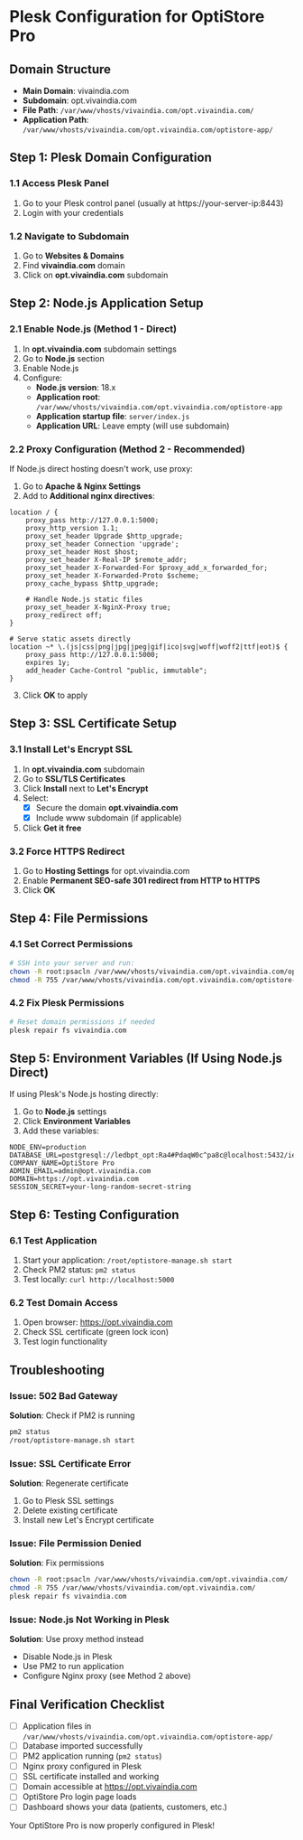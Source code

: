 # Plesk Configuration for OptiStore Pro

## Domain Structure
- **Main Domain**: vivaindia.com  
- **Subdomain**: opt.vivaindia.com
- **File Path**: `/var/www/vhosts/vivaindia.com/opt.vivaindia.com/`
- **Application Path**: `/var/www/vhosts/vivaindia.com/opt.vivaindia.com/optistore-app/`

## Step 1: Plesk Domain Configuration

### 1.1 Access Plesk Panel
1. Go to your Plesk control panel (usually at https://your-server-ip:8443)
2. Login with your credentials

### 1.2 Navigate to Subdomain
1. Go to **Websites & Domains**
2. Find **vivaindia.com** domain
3. Click on **opt.vivaindia.com** subdomain

## Step 2: Node.js Application Setup

### 2.1 Enable Node.js (Method 1 - Direct)
1. In **opt.vivaindia.com** subdomain settings
2. Go to **Node.js** section
3. Enable Node.js
4. Configure:
   - **Node.js version**: 18.x
   - **Application root**: `/var/www/vhosts/vivaindia.com/opt.vivaindia.com/optistore-app`
   - **Application startup file**: `server/index.js`
   - **Application URL**: Leave empty (will use subdomain)

### 2.2 Proxy Configuration (Method 2 - Recommended)
If Node.js direct hosting doesn't work, use proxy:

1. Go to **Apache & Nginx Settings**
2. Add to **Additional nginx directives**:

```nginx
location / {
    proxy_pass http://127.0.0.1:5000;
    proxy_http_version 1.1;
    proxy_set_header Upgrade $http_upgrade;
    proxy_set_header Connection 'upgrade';
    proxy_set_header Host $host;
    proxy_set_header X-Real-IP $remote_addr;
    proxy_set_header X-Forwarded-For $proxy_add_x_forwarded_for;
    proxy_set_header X-Forwarded-Proto $scheme;
    proxy_cache_bypass $http_upgrade;
    
    # Handle Node.js static files
    proxy_set_header X-NginX-Proxy true;
    proxy_redirect off;
}

# Serve static assets directly
location ~* \.(js|css|png|jpg|jpeg|gif|ico|svg|woff|woff2|ttf|eot)$ {
    proxy_pass http://127.0.0.1:5000;
    expires 1y;
    add_header Cache-Control "public, immutable";
}
```

3. Click **OK** to apply

## Step 3: SSL Certificate Setup

### 3.1 Install Let's Encrypt SSL
1. In **opt.vivaindia.com** subdomain
2. Go to **SSL/TLS Certificates**
3. Click **Install** next to **Let's Encrypt**
4. Select:
   - [x] Secure the domain **opt.vivaindia.com**
   - [x] Include www subdomain (if applicable)
5. Click **Get it free**

### 3.2 Force HTTPS Redirect
1. Go to **Hosting Settings** for opt.vivaindia.com
2. Enable **Permanent SEO-safe 301 redirect from HTTP to HTTPS**
3. Click **OK**

## Step 4: File Permissions

### 4.1 Set Correct Permissions
```bash
# SSH into your server and run:
chown -R root:psacln /var/www/vhosts/vivaindia.com/opt.vivaindia.com/optistore-app/
chmod -R 755 /var/www/vhosts/vivaindia.com/opt.vivaindia.com/optistore-app/
```

### 4.2 Fix Plesk Permissions
```bash
# Reset domain permissions if needed
plesk repair fs vivaindia.com
```

## Step 5: Environment Variables (If Using Node.js Direct)

If using Plesk's Node.js hosting directly:

1. Go to **Node.js** settings
2. Click **Environment Variables**
3. Add these variables:

```
NODE_ENV=production
DATABASE_URL=postgresql://ledbpt_opt:Ra4#PdaqW0c^pa8c@localhost:5432/ieopt
COMPANY_NAME=OptiStore Pro
ADMIN_EMAIL=admin@opt.vivaindia.com
DOMAIN=https://opt.vivaindia.com
SESSION_SECRET=your-long-random-secret-string
```

## Step 6: Testing Configuration

### 6.1 Test Application
1. Start your application: `/root/optistore-manage.sh start`
2. Check PM2 status: `pm2 status`
3. Test locally: `curl http://localhost:5000`

### 6.2 Test Domain Access
1. Open browser: https://opt.vivaindia.com
2. Check SSL certificate (green lock icon)
3. Test login functionality

## Troubleshooting

### Issue: 502 Bad Gateway
**Solution**: Check if PM2 is running
```bash
pm2 status
/root/optistore-manage.sh start
```

### Issue: SSL Certificate Error
**Solution**: Regenerate certificate
1. Go to Plesk SSL settings
2. Delete existing certificate
3. Install new Let's Encrypt certificate

### Issue: File Permission Denied
**Solution**: Fix permissions
```bash
chown -R root:psacln /var/www/vhosts/vivaindia.com/opt.vivaindia.com/
chmod -R 755 /var/www/vhosts/vivaindia.com/opt.vivaindia.com/
plesk repair fs vivaindia.com
```

### Issue: Node.js Not Working in Plesk
**Solution**: Use proxy method instead
- Disable Node.js in Plesk
- Use PM2 to run application
- Configure Nginx proxy (see Method 2 above)

## Final Verification Checklist

- [ ] Application files in `/var/www/vhosts/vivaindia.com/opt.vivaindia.com/optistore-app/`
- [ ] Database imported successfully
- [ ] PM2 application running (`pm2 status`)
- [ ] Nginx proxy configured in Plesk
- [ ] SSL certificate installed and working
- [ ] Domain accessible at https://opt.vivaindia.com
- [ ] OptiStore Pro login page loads
- [ ] Dashboard shows your data (patients, customers, etc.)

Your OptiStore Pro is now properly configured in Plesk!